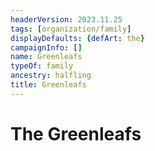 ```yaml
---
headerVersion: 2023.11.25
tags: [organization/family]
displayDefaults: {defArt: the}
campaignInfo: []
name: Greenleafs
typeOf: family
ancestry: halfling
title: Greenleafs
---
```


# The Greenleafs


